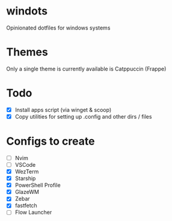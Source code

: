 # windots
Opinionated dotfiles for windows systems

# Themes
Only a single theme is currently available is Catppuccin (Frappe)

# Todo
- [x] Install apps script (via winget & scoop)
- [x] Copy utilities for setting up .config and other dirs / files

# Configs to create
- [ ] Nvim
- [ ] VSCode
- [x] WezTerm
- [x] Starship
- [x] PowerShell Profile
- [x] GlazeWM
- [x] Zebar
- [x] fastfetch 
- [ ] Flow Launcher
